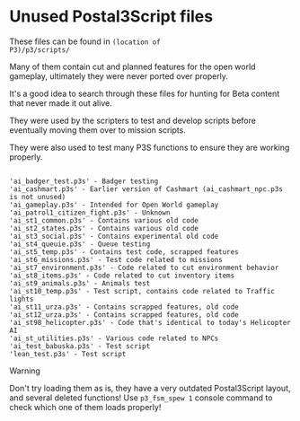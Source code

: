 # Unused Postal3Script files
These files can be found in <code>(location of P3)/p3/scripts/</code>

Many of them contain cut and planned features for the open world gameplay, ultimately they were never ported over properly.

It's a good idea to search through these files for hunting for Beta content that never made it out alive.

They were used by the scripters to test and develop scripts before eventually moving them over to mission scripts.

They were also used to test many P3S functions to ensure they are working properly.

<pre><code class="language-js">
'ai_badger_test.p3s' - Badger testing
'ai_cashmart.p3s' - Earlier version of Cashmart (ai_cashmart_npc.p3s is not unused)
'ai_gameplay.p3s' - Intended for Open World gameplay
'ai_patrol1_citizen_fight.p3s' - Unknown
'ai_st1_common.p3s' - Contains various old code
'ai_st2_states.p3s' - Contains various old code
'ai_st3_social.p3s' - Contains experimental old code
'ai_st4_queuie.p3s' - Queue testing
'ai_st5_temp.p3s' - Contains test code, scrapped features
'ai_st6_missions.p3s' - Test code related to missions
'ai_st7_environment.p3s' - Code related to cut environment behavior
'ai_st8_items.p3s' - Code related to cut inventory items
'ai_st9_animals.p3s' - Animals test
'ai_st10_temp.p3s' - Test script, contains code related to Traffic lights
'ai_st11_urza.p3s' - Contains scrapped features, old code
'ai_st12_urza.p3s' - Contains scrapped features, old code
'ai_st98_helicopter.p3s' - Code that's identical to today's Helicopter AI
'ai_st_utilities.p3s' - Various code related to NPCs
'ai_test_babuska.p3s' - Test script
'lean_test.p3s' - Test script
</code></pre>

<div class="admonition warning">
<p class="admonition-title">Warning</p>
<p>Don't try loading them as is, they have a very outdated Postal3Script layout, and several deleted functions! Use <code>p3_fsm_spew 1</code> console command to check which one of them loads properly!
</div>